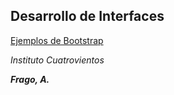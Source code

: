 Desarrollo de Interfaces
---------

[Ejemplos de Bootstrap](https://anderfrago.github.io/di-ev1ud01-bootstrap-ejemplos/)

*Instituto Cuatrovientos*

***Frago, A.***





